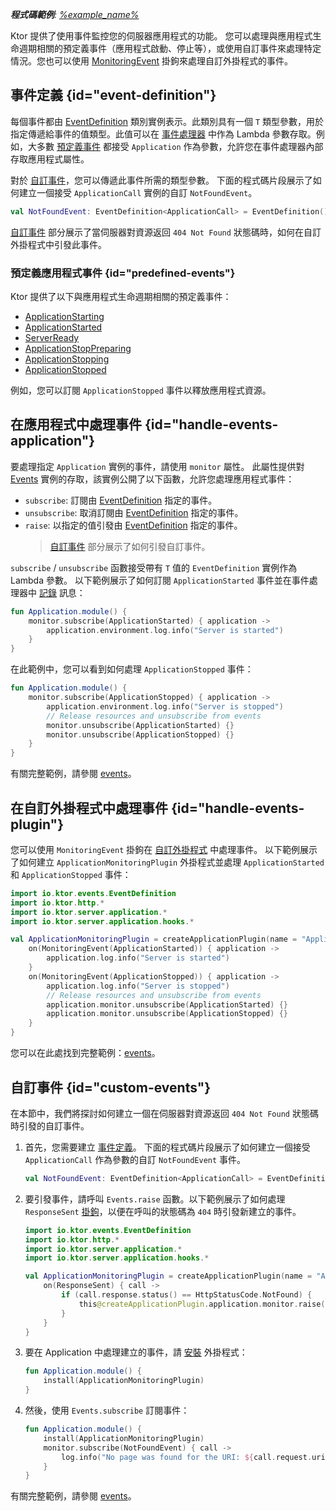 [//]: # (title: 應用程式監控)

<show-structure for="chapter" depth="2"/>

<tldr>
<var name="example_name" value="events"/>
<p>
    <b>程式碼範例</b>:
    <a href="https://github.com/ktorio/ktor-documentation/tree/%ktor_version%/codeSnippets/snippets/%example_name%">
        %example_name%
    </a>
</p>
</tldr>

Ktor 提供了使用事件監控您的伺服器應用程式的功能。
您可以處理與應用程式生命週期相關的預定義事件（應用程式啟動、停止等），或使用自訂事件來處理特定情況。您也可以使用 [MonitoringEvent](server-custom-plugins.md#handle-app-events) 掛鉤來處理自訂外掛程式的事件。

## 事件定義 {id="event-definition"}

每個事件都由 [EventDefinition](https://api.ktor.io/ktor-events/io.ktor.events/-event-definition/index.html) 類別實例表示。此類別具有一個 `T` 類型參數，用於指定傳遞給事件的值類型。此值可以在 [事件處理器](#handle-events-application) 中作為 Lambda 參數存取。例如，大多數 [預定義事件](#predefined-events) 都接受 `Application` 作為參數，允許您在事件處理器內部存取應用程式屬性。

對於 [自訂事件](#custom-events)，您可以傳遞此事件所需的類型參數。
下面的程式碼片段展示了如何建立一個接受 `ApplicationCall` 實例的自訂 `NotFoundEvent`。

```kotlin
val NotFoundEvent: EventDefinition<ApplicationCall> = EventDefinition()
```

[自訂事件](#custom-events) 部分展示了當伺服器對資源返回 `404 Not Found` 狀態碼時，如何在自訂外掛程式中引發此事件。

### 預定義應用程式事件 {id="predefined-events"}

Ktor 提供了以下與應用程式生命週期相關的預定義事件：

- [ApplicationStarting](https://api.ktor.io/ktor-server-core/io.ktor.server.application/-application-starting.html)
- [ApplicationStarted](https://api.ktor.io/ktor-server-core/io.ktor.server.application/-application-started.html)
- [ServerReady](https://api.ktor.io/ktor-server-core/io.ktor.server.application/-server-ready.html)
- [ApplicationStopPreparing](https://api.ktor.io/ktor-server-core/io.ktor.server.application/-application-stop-preparing.html)
- [ApplicationStopping](https://api.ktor.io/ktor-server-core/io.ktor.server.application/-application-stopping.html)
- [ApplicationStopped](https://api.ktor.io/ktor-server-core/io.ktor.server.application/-application-stopped.html)

例如，您可以訂閱 `ApplicationStopped` 事件以釋放應用程式資源。

## 在應用程式中處理事件 {id="handle-events-application"}

要處理指定 `Application` 實例的事件，請使用 `monitor` 屬性。
此屬性提供對 [Events](https://api.ktor.io/ktor-events/io.ktor.events/-events/index.html) 實例的存取，該實例公開了以下函數，允許您處理應用程式事件：

- `subscribe`: 訂閱由 [EventDefinition](#event-definition) 指定的事件。
- `unsubscribe`: 取消訂閱由 [EventDefinition](#event-definition) 指定的事件。
- `raise`: 以指定的值引發由 [EventDefinition](#event-definition) 指定的事件。
  > [自訂事件](#custom-events) 部分展示了如何引發自訂事件。

`subscribe` / `unsubscribe` 函數接受帶有 `T` 值的 `EventDefinition` 實例作為 Lambda 參數。
以下範例展示了如何訂閱 `ApplicationStarted` 事件並在事件處理器中 [記錄](server-logging.md) 訊息：

```kotlin
fun Application.module() {
    monitor.subscribe(ApplicationStarted) { application ->
        application.environment.log.info("Server is started")
    }
}
```

在此範例中，您可以看到如何處理 `ApplicationStopped` 事件：

```kotlin
fun Application.module() {
    monitor.subscribe(ApplicationStopped) { application ->
        application.environment.log.info("Server is stopped")
        // Release resources and unsubscribe from events
        monitor.unsubscribe(ApplicationStarted) {}
        monitor.unsubscribe(ApplicationStopped) {}
    }
}
```

有關完整範例，請參閱 [events](https://github.com/ktorio/ktor-documentation/tree/%ktor_version%/codeSnippets/snippets/events)。

## 在自訂外掛程式中處理事件 {id="handle-events-plugin"}

您可以使用 `MonitoringEvent` 掛鉤在 [自訂外掛程式](server-custom-plugins.md#handle-app-events) 中處理事件。
以下範例展示了如何建立 `ApplicationMonitoringPlugin` 外掛程式並處理 `ApplicationStarted`
和 `ApplicationStopped` 事件：

```kotlin
import io.ktor.events.EventDefinition
import io.ktor.http.*
import io.ktor.server.application.*
import io.ktor.server.application.hooks.*

val ApplicationMonitoringPlugin = createApplicationPlugin(name = "ApplicationMonitoringPlugin") {
    on(MonitoringEvent(ApplicationStarted)) { application ->
        application.log.info("Server is started")
    }
    on(MonitoringEvent(ApplicationStopped)) { application ->
        application.log.info("Server is stopped")
        // Release resources and unsubscribe from events
        application.monitor.unsubscribe(ApplicationStarted) {}
        application.monitor.unsubscribe(ApplicationStopped) {}
    }
}
```

您可以在此處找到完整範例：[events](https://github.com/ktorio/ktor-documentation/tree/%ktor_version%/codeSnippets/snippets/events)。

## 自訂事件 {id="custom-events"}

在本節中，我們將探討如何建立一個在伺服器對資源返回 `404 Not Found` 狀態碼時引發的自訂事件。

1. 首先，您需要建立 [事件定義](#event-definition)。
   下面的程式碼片段展示了如何建立一個接受 `ApplicationCall` 作為參數的自訂 `NotFoundEvent` 事件。

   ```kotlin
   val NotFoundEvent: EventDefinition<ApplicationCall> = EventDefinition()
   ```
2. 要引發事件，請呼叫 `Events.raise` 函數。以下範例展示了如何處理 `ResponseSent` [掛鉤](server-custom-plugins.md#other)，以便在呼叫的狀態碼為 `404` 時引發新建立的事件。

   ```kotlin
   import io.ktor.events.EventDefinition
   import io.ktor.http.*
   import io.ktor.server.application.*
   import io.ktor.server.application.hooks.*
   
   val ApplicationMonitoringPlugin = createApplicationPlugin(name = "ApplicationMonitoringPlugin") {
       on(ResponseSent) { call ->
           if (call.response.status() == HttpStatusCode.NotFound) {
               this@createApplicationPlugin.application.monitor.raise(NotFoundEvent, call)
           }
       }
   }
   ```
3. 要在 Application 中處理建立的事件，請 [安裝](server-plugins.md#install) 外掛程式：

   ```kotlin
   fun Application.module() {
       install(ApplicationMonitoringPlugin)
   }
   ```

4. 然後，使用 `Events.subscribe` 訂閱事件：

   ```kotlin
   fun Application.module() {
       install(ApplicationMonitoringPlugin)
       monitor.subscribe(NotFoundEvent) { call ->
           log.info("No page was found for the URI: ${call.request.uri}")
       }
   }
   ```

有關完整範例，請參閱 [events](https://github.com/ktorio/ktor-documentation/tree/%ktor_version%/codeSnippets/snippets/events)。